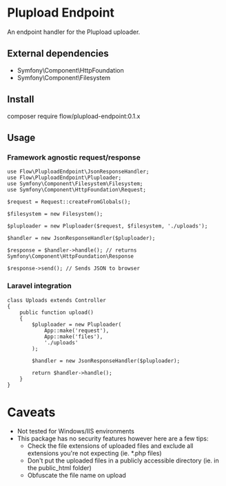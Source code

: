 Plupload Endpoint
=================

An endpoint handler for the Plupload uploader.

External dependencies
---------------------
- Symfony\Component\HttpFoundation
- Symfony\Component\Filesystem

Install
-------
composer require flow/plupload-endpoint:0.1.x

Usage
-----

### Framework agnostic request/response

```
use Flow\PluploadEndpoint\JsonResponseHandler;
use Flow\PluploadEndpoint\Pluploader;
use Symfony\Component\Filesystem\Filesystem;
use Symfony\Component\HttpFoundation\Request;

$request = Request::createFromGlobals();

$filesystem = new Filesystem();

$pluploader = new Pluploader($request, $filesystem, './uploads');

$handler = new JsonResponseHandler($pluploader);

$response = $handler->handle(); // returns Symfony\Component\HttpFoundation\Response

$response->send(); // Sends JSON to browser
```

### Laravel integration
```
class Uploads extends Controller
{
	public function upload()
	{
		$pluploader = new Pluploader(
			App::make('request'),
			App::make('files'),
			'./uploads'
		);

		$handler = new JsonResponseHandler($pluploader);

		return $handler->handle();
	}
}
```

Caveats
=======
- Not tested for Windows/IIS environments
- This package has no security features however here are a few tips:
    - Check the file extensions of uploaded files and exclude all extensions you're not expecting (ie. *.php files)
    - Don't put the uploaded files in a publicly accessible directory (ie. in the public_html folder)
    - Obfuscate the file name on upload
